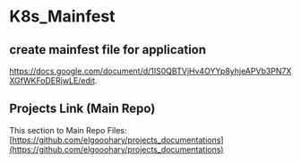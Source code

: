 # K8s_Mainfest
## create mainfest file for application
https://docs.google.com/document/d/1IS0QBTVjHv4OYYp8yhjeAPVb3PN7XXGfWKFoDERjwLE/edit.

## Projects Link (Main Repo)
This section to Main Repo Files: [https://github.com/elgooohary/projects_documentations](https://github.com/elgooohary/projects_documentations)
